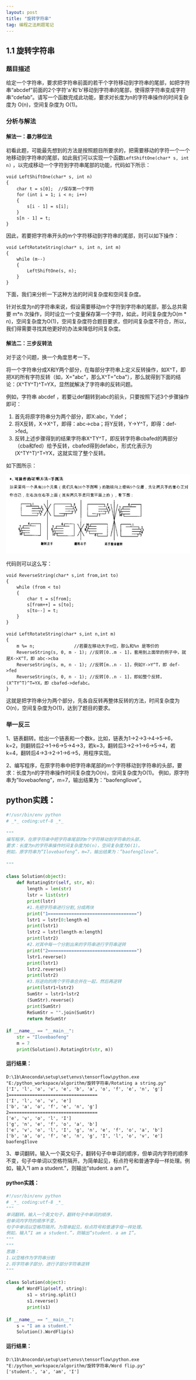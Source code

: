 ```yaml
---
layout: post
title: "旋转字符串"
tag: 编程之法刷题笔记
---
```


## 1.1 旋转字符串

### 题目描述

给定一个字符串，要求把字符串前面的若干个字符移动到字符串的尾部，如把字符串“abcdef”前面的2个字符'a'和'b'移动到字符串的尾部，使得原字符串变成字符串“cdefab”。请写一个函数完成此功能，要求对长度为n的字符串操作的时间复杂度为 O(n)，空间复杂度为 O(1)。

### 分析与解法

#### 解法一：暴力移位法

初看此题，可能最先想到的方法是按照题目所要求的，把需要移动的字符一个一个地移动到字符串的尾部，如此我们可以实现一个函数`LeftShiftOne(char* s, int n)` ，以完成移动一个字符到字符串尾部的功能，代码如下所示：

```
void LeftShiftOne(char* s, int n)
{
    char t = s[0];  //保存第一个字符
    for (int i = 1; i < n; i++)
    {
        s[i - 1] = s[i];
    }
    s[n - 1] = t;
}
```

因此，若要把字符串开头的m个字符移动到字符串的尾部，则可以如下操作：

```
void LeftRotateString(char* s, int n, int m)
{
    while (m--)
    {
        LeftShiftOne(s, n);
    }
}
```

下面，我们来分析一下这种方法的时间复杂度和空间复杂度。

针对长度为n的字符串来说，假设需要移动m个字符到字符串的尾部，那么总共需要 m*n 次操作，同时设立一个变量保存第一个字符，如此，时间复杂度为O(m * n)，空间复杂度为O(1)，空间复杂度符合题目要求，但时间复杂度不符合，所以，我们得需要寻找其他更好的办法来降低时间复杂度。

#### 解法二：三步反转法

对于这个问题，换一个角度思考一下。

将一个字符串分成X和Y两个部分，在每部分字符串上定义反转操作，如X^T，即把X的所有字符反转（如，X="abc"，那么X^T="cba"），那么就得到下面的结论：(X^TY^T)^T=YX，显然就解决了字符串的反转问题。

例如，字符串 abcdef ，若要让def翻转到abc的前头，只要按照下述3个步骤操作即可：

1. 首先将原字符串分为两个部分，即X:abc，Y:def；
2. 将X反转，X->X^T，即得：abc->cba；将Y反转，Y->Y^T，即得：def->fed。
3. 反转上述步骤得到的结果字符串X^TY^T，即反转字符串cbafed的两部分（cba和fed）给予反转，cbafed得到defabc，形式化表示为(X^TY^T)^T=YX，这就实现了整个反转。

如下图所示：

[![img](https://github.com/julycoding/The-Art-Of-Programming-By-July/raw/master/ebook/images/1/3.jpeg)](https://github.com/julycoding/The-Art-Of-Programming-By-July/blob/master/ebook/images/1/3.jpeg)

代码则可以这么写：

```
void ReverseString(char* s,int from,int to)
{
    while (from < to)
    {
        char t = s[from];
        s[from++] = s[to];
        s[to--] = t;
    }
}

void LeftRotateString(char* s,int n,int m)
{
    m %= n;               //若要左移动大于n位，那么和%n 是等价的
    ReverseString(s, 0, m - 1); //反转[0..m - 1]，套用到上面举的例子中，就是X->X^T，即 abc->cba
    ReverseString(s, m, n - 1); //反转[m..n - 1]，例如Y->Y^T，即 def->fed
    ReverseString(s, 0, n - 1); //反转[0..n - 1]，即如整个反转，(X^TY^T)^T=YX，即 cbafed->defabc。
}
```

这就是把字符串分为两个部分，先各自反转再整体反转的方法，时间复杂度为O(n)，空间复杂度为O(1)，达到了题目的要求。

### 举一反三

1、链表翻转。给出一个链表和一个数k，比如，链表为1→2→3→4→5→6，k=2，则翻转后2→1→6→5→4→3，若k=3，翻转后3→2→1→6→5→4，若k=4，翻转后4→3→2→1→6→5，用程序实现。

2、编写程序，在原字符串中把字符串尾部的m个字符移动到字符串的头部，要求：长度为n的字符串操作时间复杂度为O(n)，空间复杂度为O(1)。 例如，原字符串为”Ilovebaofeng”，m=7，输出结果为：”baofengIlove”。

## python实践：

~~~python
#!/usr/bin/env python
# _*_ coding:utf-8 _*_

"""
编写程序，在原字符串中把字符串尾部的m个字符移动到字符串的头部，
要求：长度为n的字符串操作时间复杂度为O(n)，空间复杂度为O(1)。 
例如，原字符串为”Ilovebaofeng”，m=7，输出结果为：”baofengIlove”。

"""

class Solution(object):
    def RotatingStr(self, str, m):
        length = len(str)
        lstr = list(str)
        print(lstr)
        #1.先把字符串进行分割,分成两块
        print("1==================================")
        lstr1 = lstr[0:length-m]
        print(lstr1)
        lstr2 = lstr[length-m:length]
        print(lstr2)
        #2.对其中每一个分割出来的字符串进行字符串逆转
        print("2==================================")
        lstr1.reverse()
        print(lstr1)
        lstr2.reverse()
        print(lstr2)
        #3.将逆向的两个字符串合并在一起，然后再逆转
        print(lstr1+lstr2)
        SumStr = lstr1+lstr2
        (SumStr).reverse()
        print(SumStr)
        ReSumStr = "".join(SumStr)
        return ReSumStr

if __name__ == "__main__":
    str = "Ilovebaofeng"
    m = 7
    print(Solution().RotatingStr(str, m))
~~~



#### 运行结果：

~~~
D:\1b\Anoconda\setup\set\envs\tensorflow\python.exe "E:/python_workspace/algorithm/旋转字符串/Rotating a string.py"
['I', 'l', 'o', 'v', 'e', 'b', 'a', 'o', 'f', 'e', 'n', 'g']
1==================================
['I', 'l', 'o', 'v', 'e']
['b', 'a', 'o', 'f', 'e', 'n', 'g']
2==================================
['e', 'v', 'o', 'l', 'I']
['g', 'n', 'e', 'f', 'o', 'a', 'b']
['e', 'v', 'o', 'l', 'I', 'g', 'n', 'e', 'f', 'o', 'a', 'b']
['b', 'a', 'o', 'f', 'e', 'n', 'g', 'I', 'l', 'o', 'v', 'e']
baofengIlove
~~~



3、单词翻转。输入一个英文句子，翻转句子中单词的顺序，但单词内字符的顺序不变，句子中单词以空格符隔开。为简单起见，标点符号和普通字母一样处理。例如，输入“I am a student.”，则输出“student. a am I”。

#### python实践：

~~~python
#!/usr/bin/env python
# _*_ coding:utf-8 _*_
"""
单词翻转。输入一个英文句子，翻转句子中单词的顺序，
但单词内字符的顺序不变，
句子中单词以空格符隔开。为简单起见，标点符号和普通字母一样处理。
例如，输入“I am a student.”，则输出“student. a am I”。
"""
"""
思路：
1.以空格作为字符串分割
2.将字符串子部分，进行子部分字符串逆转
"""

class Solution(object):
    def WordFlip(self, string):
        s1 = string.split()
        s1.reverse()
        print(s1)

if __name__ == "__main__":
    s = "I am a student."
    Solution().WordFlip(s)
~~~

#### 运行结果：

~~~
D:\1b\Anoconda\setup\set\envs\tensorflow\python.exe "E:/python_workspace/algorithm/旋转字符串/Word flip.py"
['student.', 'a', 'am', 'I']
~~~

